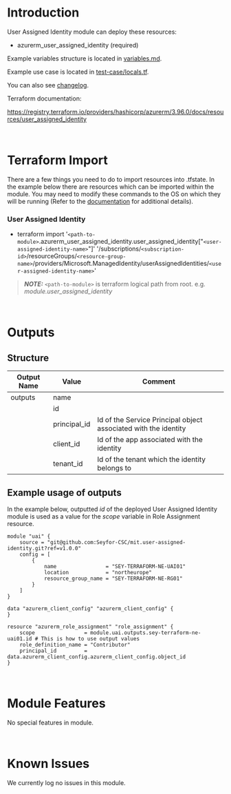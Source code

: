 # Introduction
User Assigned Identity module can deploy these resources:
* azurerm_user_assigned_identity (required)

Example variables structure is located in [variables.md](variables.md).

Example use case is located in [test-case/locals.tf](test-case/locals.tf).

You can also see [changelog](changelog.md).

Terraform documentation:

https://registry.terraform.io/providers/hashicorp/azurerm/3.96.0/docs/resources/user_assigned_identity

&nbsp;

# Terraform Import
There are a few things you need to do to import resources into .tfstate. In the example below there are resources which can be imported within the module. You may need to modify these commands to the OS on which they will be running (Refer to the [documentation](https://developer.hashicorp.com/terraform/cli/commands/import#example-import-into-resource-configured-with-for_each) for additional details).
### User Assigned Identity
* terraform import '`<path-to-module>`.azurerm_user_assigned_identity.user_assigned_identity["`<user-assigned-identity-name>`"]' '/subscriptions/`<subscription-id>`/resourceGroups/`<resource-group-name>`/providers/Microsoft.ManagedIdentity/userAssignedIdentities/`<user-assigned-identity-name>`'

 > **_NOTE:_** `<path-to-module>` is terraform logical path from root. e.g. _module.user\_assigned\_identity_

&nbsp;

# Outputs
## Structure

| Output Name | Value        | Comment                                                         |
| ----------- | ------------ | --------------------------------------------------------------- |
| outputs     | name         |                                                                 |
|             | id           |                                                                 |
|             | principal_id | Id of the Service Principal object associated with the identity |
|             | client_id    | Id of the app associated with the identity                      |
|             | tenant_id    | Id of the tenant which the identity belongs to                  |


## Example usage of outputs
In the example below, outputted _id_ of the deployed User Assigned Identity module is used as a value for the _scope_ variable in Role Assignment resource.
```
module "uai" {
    source = "git@github.com:Seyfor-CSC/mit.user-assigned-identity.git?ref=v1.0.0"
    config = [
        {
            name                = "SEY-TERRAFORM-NE-UAI01"
            location            = "northeurope"
            resource_group_name = "SEY-TERRAFORM-NE-RG01"
        }
    ]
}

data "azurerm_client_config" "azurerm_client_config" {
}

resource "azurerm_role_assignment" "role_assignment" {
    scope                = module.uai.outputs.sey-terraform-ne-uai01.id # This is how to use output values
    role_definition_name = "Contributor"
    principal_id         = data.azurerm_client_config.azurerm_client_config.object_id
}
```

&nbsp;

# Module Features
No special features in module.

&nbsp;

# Known Issues
We currently log no issues in this module.
